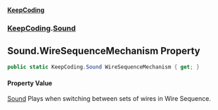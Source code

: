 #### [KeepCoding](index.md 'index')
### [KeepCoding](KeepCoding.md 'KeepCoding').[Sound](KeepCoding_Sound.md 'KeepCoding.Sound')
## Sound.WireSequenceMechanism Property
```csharp
public static KeepCoding.Sound WireSequenceMechanism { get; }
```
#### Property Value
[Sound](KeepCoding_Sound.md 'KeepCoding.Sound')
Plays when switching between sets of wires in Wire Sequence.  
